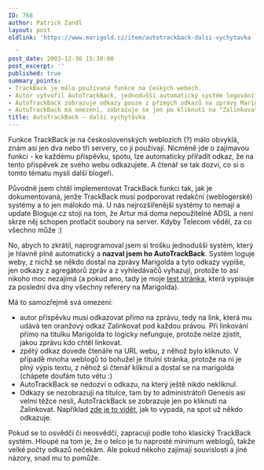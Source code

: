 ```yaml
---
ID: 768
author: Patrick Zandl
layout: post
oldlink: 'https://www.marigold.cz/item/autotrackback-dalsi-vychytavka

  '
post_date: 2003-12-30 15:30:00
post_excerpt: ''
published: true
summary_points:
- TrackBack je málo používaná funkce na českých webech.
- Autor vytvořil AutoTrackBack, jednodušší automatický systém logování odkazů.
- AutoTrackBack zobrazuje odkazy pouze z přímých odkazů na zprávy Marigolda.
- AutoTrackBack má omezení, zobrazuje se jen po kliknutí na "Zalinkovat".
title: AutoTrackBack – další vychytávka
---
```


<p>
Funkce TrackBack je na československých weblozích (?) málo obvyklá, znám asi jen dva nebo tři servery, co ji používají. Nicméně jde o zajímavou funkci - ke každému příspěvku, spotu,&#160;lze automaticky přiřadit odkaz, že na tento příspěvek ze svého webu odkazujete. A čtenář se tak dozví, co si o tomto tématu myslí další blogeři. </p>

<p>
Původně jsem chtěl implementovat TrackBack funkci tak, jak je dokumentovaná, jenže TrackBack musí podporovat redakční (weblogerské) systémy a to jen málokdo má. U nás nejrozšířenější systémy to nemají a update Bloguje.cz stojí na tom, že Artur má doma nepoužitelné ADSL a není skrze něj schopen protlačit soubory na server. Kdyby Telecom věděl, za co všechno může :)</p>

<p>
No, abych to zkrátil, naprogramoval jsem si trošku jednodušší systém, který je hlavně plně automatický a <STRONG>nazval jsem ho AutoTrackBack</STRONG>. Systém loguje weby, z nichž se někdo dostal na zprávy Marigolda a tyto odkazy vypíše, jen odkazy z agregátorů zpráv a z vyhledávačů vyhazuji, protože to asi nikoho moc nezajímá (a pokud ano, tady je moje <A href="/from.html">test stránka</A>, která vypisuje za poslední dva dny všechny referery na Marigolda). </p>

<p>
Má to samozřejmě svá omezení: </p>

<UL>
<LI>autor příspěvku musí odkazovat přímo na zprávu, tedy na link, která mu udává ten oranžový odkaz Zalinkovat pod každou právou. Při linkování přímo na titulku Marigolda to logicky nefunguje, protože nelze zjistit, jakou zprávu kdo chtěl linkovat. </LI>
<LI>zpětý odkaz dovede čtenáře na URL webu, z něhož bylo kliknuto. V případě mnoha weblogů to bohužel je titulní stránka, protože na ní je plný výpis textu, z něhož si čtenář kliknul a dostal se na marigolda (chápete doufám tuto větu :)</LI>
<LI>AutoTrackBack se nedozví o odkazu, na který ještě nikdo nekliknul.</LI>
<LI>Odkazy se nezobrazují na titulce, tam by to administrátoři Genesis asi velmi těžce nesli, AutoTrackBack se zobrazuje jen po kliknutí na Zalinkovat. Například <A href="http://www.marigold.cz/zprava.html?id=26366">zde je to vidět</A>, jak to vypadá, na spot už někdo odkazuje. </LI></UL>
<p>
Pokud se to osvědčí či neosvědčí, zapracuji podle toho klasický TrackBack systém. Hloupé na tom je, že o telco je tu naprosté minimum weblogů, takže velké počty odkazů nečekám. Ale pokud někoho zajímají souvislosti a jiné názory, snad mu to pomůže. </p>